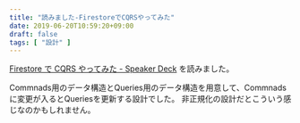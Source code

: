 ```yaml
---
title: "読みました-FirestoreでCQRSやってみた"
date: 2019-06-20T10:59:20+09:00
draft: false
tags: [ "設計" ]
---
```


[Firestore で CQRS やってみた - Speaker Deck](https://speakerdeck.com/yukin01/firestore-de-cqrs-yatutemita) を読みました。

Commnads用のデータ構造とQueries用のデータ構造を用意して、Commnadsに変更が入るとQueriesを更新する設計でした。
非正規化の設計だとこういう感じなのかもしれません。
